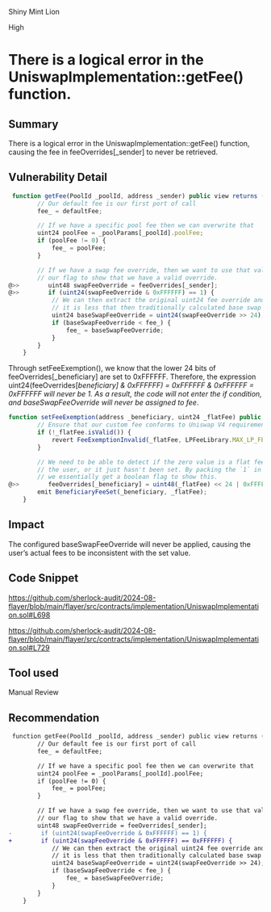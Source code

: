 Shiny Mint Lion

High

# There is a logical error in the UniswapImplementation::getFee() function.


## Summary
There is a logical error in the UniswapImplementation::getFee() function, causing the fee in feeOverrides[_sender] to never be retrieved.
## Vulnerability Detail
```javascript
 function getFee(PoolId _poolId, address _sender) public view returns (uint24 fee_) {
        // Our default fee is our first port of call
        fee_ = defaultFee;

        // If we have a specific pool fee then we can overwrite that
        uint24 poolFee = _poolParams[_poolId].poolFee;
        if (poolFee != 0) {
            fee_ = poolFee;
        }

        // If we have a swap fee override, then we want to use that value. We first check
        // our flag to show that we have a valid override.
@>>        uint48 swapFeeOverride = feeOverrides[_sender];
@>>        if (uint24(swapFeeOverride & 0xFFFFFF) == 1) {
            // We can then extract the original uint24 fee override and apply this, only if
            // it is less that then traditionally calculated base swap fee.
            uint24 baseSwapFeeOverride = uint24(swapFeeOverride >> 24);
            if (baseSwapFeeOverride < fee_) {
                fee_ = baseSwapFeeOverride;
            }
        }
    }
```
Through setFeeExemption(), we know that the lower 24 bits of feeOverrides[_beneficiary] are set to 0xFFFFFF. Therefore, the expression uint24(feeOverrides[_beneficiary] & 0xFFFFFF) = 0xFFFFFF & 0xFFFFFF = 0xFFFFFF will never be 1. As a result, the code will not enter the if condition, and baseSwapFeeOverride will never be assigned to fee_.
```javascript
function setFeeExemption(address _beneficiary, uint24 _flatFee) public onlyOwner {
        // Ensure that our custom fee conforms to Uniswap V4 requirements
        if (!_flatFee.isValid()) {
            revert FeeExemptionInvalid(_flatFee, LPFeeLibrary.MAX_LP_FEE);
        }

        // We need to be able to detect if the zero value is a flat fee being applied to
        // the user, or it just hasn't been set. By packing the `1` in the latter `uint24`
        // we essentially get a boolean flag to show this.
@>>        feeOverrides[_beneficiary] = uint48(_flatFee) << 24 | 0xFFFFFF;
        emit BeneficiaryFeeSet(_beneficiary, _flatFee);
    }
```
## Impact
The configured baseSwapFeeOverride will never be applied, causing the user’s actual fees to be inconsistent with the set value.
## Code Snippet
https://github.com/sherlock-audit/2024-08-flayer/blob/main/flayer/src/contracts/implementation/UniswapImplementation.sol#L698

https://github.com/sherlock-audit/2024-08-flayer/blob/main/flayer/src/contracts/implementation/UniswapImplementation.sol#L729
## Tool used

Manual Review

## Recommendation
```diff
 function getFee(PoolId _poolId, address _sender) public view returns (uint24 fee_) {
        // Our default fee is our first port of call
        fee_ = defaultFee;

        // If we have a specific pool fee then we can overwrite that
        uint24 poolFee = _poolParams[_poolId].poolFee;
        if (poolFee != 0) {
            fee_ = poolFee;
        }

        // If we have a swap fee override, then we want to use that value. We first check
        // our flag to show that we have a valid override.
        uint48 swapFeeOverride = feeOverrides[_sender];
-        if (uint24(swapFeeOverride & 0xFFFFFF) == 1) {
+        if (uint24(swapFeeOverride & 0xFFFFFF) == 0xFFFFFF) {
            // We can then extract the original uint24 fee override and apply this, only if
            // it is less that then traditionally calculated base swap fee.
            uint24 baseSwapFeeOverride = uint24(swapFeeOverride >> 24);
            if (baseSwapFeeOverride < fee_) {
                fee_ = baseSwapFeeOverride;
            }
        }
    }
```